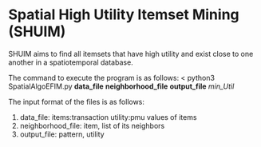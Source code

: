 # Spatial High Utility Itemset Mining (SHUIM)

SHUIM aims to find all itemsets that have high utility and exist close to one another in a spatiotemporal database.

The command to execute the program is as follows:
<  python3 SpatialAlgoEFIM.py **data_file**  **neighborhood_file** **output_file** *min_Util*


The input format of the files is as follows:
1. data_file:   items:transaction utility:pmu values of items
2. neighborhood_file:       item, list of its neighbors
3. output_file:  pattern, utility
